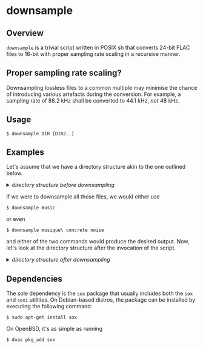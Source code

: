 # downsample

## Overview

`downsample` is a trivial script written in POSIX sh that converts
24-bit FLAC files to 16-bit with proper sampling rate scaling in a
recursive manner.

## Proper sampling rate scaling?

Downsampling lossless files to a common multiple may minimise the chance
of introducing various artefacts during the conversion. For example, a
sampling rate of 88.2 kHz shall be converted to 44.1 kHz, *not* 48 kHz.

## Usage

```
$ downsample DIR [DIR2..]
```

## Examples

Let's assume that we have a directory structure akin to the one outlined
below.

<details>
  <summary><i>directory structure before downsampling</i></summary>
<pre><code>music/
└── experimental/
    ├── musique concrete/
    │   └── Brume/
    │       └── 2012 - Fractisum/
    │           ├── 01 - Fractisum (Part 1).flac
    │           ├── 02 - Fractisum (Part 2).flac
    │           ├── cover.jpg
    │           └── lineage.txt
    └── noise/
        └── Masonna/
            └── 1991 - Split w. Violent Onsen Geisha/
                ├── 01 - Violent Onsen Geisha - Ultra Psychotic Piss Drunk Bunny Girl!.flac
                ├── 02 - Violent Onsen Geisha - Cock Guillotine 1965.flac
                ├── <...>
                ├── 12 - Masonna - Key.asasggkjkieeee.flac
                ├── 13 - Masonna - Sax.asqqqrtefdhkgjriukhvjbmosfjiejp.flac
                ├── cover.jpg
                └── lineage.txt</code></pre>
</details>

If we were to downsample all those files, we would either use

```
$ downsample music
```

or even

```
$ downsample musique\ concrete noise
```

and either of the two commands would produce the desired output. Now,
let's look at the directory structure after the invocation of the
script.

<details>
  <summary><i>directory structure after downsampling</i></summary>
<pre><code>music/
└── experimental/
    ├── musique concrete/
    │   └── Brume/
    │       └── 2012 - Fractisum/
    │           ├── <strong>resampled-16-44/</strong>
    │           │   ├── 01 - Fractisum (Part 1).flac
    │           │   └── 02 - Fractisum (Part 2).flac
    │           ├── 01 - Fractisum (Part 1).flac
    │           ├── 02 - Fractisum (Part 2).flac
    │           ├── cover.jpg
    │           └── lineage.txt
    └── noise/
        └── Masonna/
            └── 1991 - Split w. Violent Onsen Geisha/
                ├── <strong>resampled-16-48/</strong>
                │   ├── 01 - Violent Onsen Geisha - Ultra Psychotic Piss Drunk Bunny Girl!.flac
                │   ├── 02 - Violent Onsen Geisha - Cock Guillotine 1965.flac
                │   ├── <...>
                │   ├── 12 - Masonna - Key.asasggkjkieeee.flac
                │   └── 13 - Masonna - Sax.asqqqrtefdhkgjriukhvjbmosfjiejp.flac
                ├── 01 - Violent Onsen Geisha - Ultra Psychotic Piss Drunk Bunny Girl!.flac
                ├── 02 - Violent Onsen Geisha - Cock Guillotine 1965.flac
                ├── <...>
                ├── 12 - Masonna - Key.asasggkjkieeee.flac
                ├── 13 - Masonna - Sax.asqqqrtefdhkgjriukhvjbmosfjiejp.flac
                ├── cover.jpg
                └── lineage.txt</code></pre>
</details>

## Dependencies

The sole dependency is the `sox` package that usually includes both the
`sox` and `soxi` utilities. On Debian-based distros, the package can be
installed by executing the following command:

```
$ sudo apt-get install sox
```

On OpenBSD, it's as simple as running

```
$ doas pkg_add sox
```

